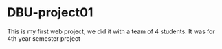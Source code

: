 ﻿# DBU-project01
 This is my first web project, we did it with a team of 4 students. It was for 4th year semester project

